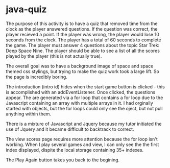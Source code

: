 # java-quiz
The purpose of this activity is to have a quiz that removed time from the clock as the player answered questions. If the
question was correct, the player recieved a point. If the player was wrong, the player would lose 10 seconds from the clock. 
The player has a total of 60 seconds to complete the game.
The player must answer 4 questions about the topic Star Trek: Deep Space Nine.
The player should be able to see a list of all the scores played by the player (this is not actually true).

The overall goal was to have a background image of space and space themed css stylings, but trying to make the quiz work took
a large lift. So the page is incredibly boring.

The introduction (intro id) hides when the start game button is clicked - this is accomplished with an addEventListener. Once
clicked, the questions appear. The are generated via a for loop that contains a for loop due to the Javascript containing 
an array with multiple arrays in it. I had orginally started with objects, but the for loops could only see the oject, but
not pull anything within them.

There is a mixture of Javascript and Jquery because my tutor initiated the use of Jquery and it became difficult to backtrack
to correct.

The view scores page requires more attention because the for loop isn't working. When I play several games and view, I can 
only see the the first index displayed, dispite the local storage containing 35+ indexes.

The Play Again button takes you back to the begining. 
